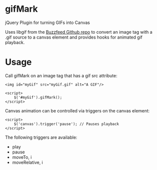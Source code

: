 gifMark
=======

jQuery Plugin for turning GIFs into Canvas

Uses libgif from the [Buzzfeed Github repo](https://github.com/buzzfeed/libgif-js) to convert an image tag with a .gif source to a canvas element and provides hooks for animated gif playback.

Usage
=====
Call gifMark on an image tag that has a gif src attribute:

    <img id="myGif" src="myGif.gif" alt="A GIF"/>
    
    <script>
        $('#myGif').gifMark();
    </script>

Canvas animation can be controlled via triggers on the canvas element:

    <script>
        $('canvas').trigger('pause'); // Pauses playback
    </script>

The following triggers are available:
* play
* pause
* moveTo, i
* moveRelative, i
